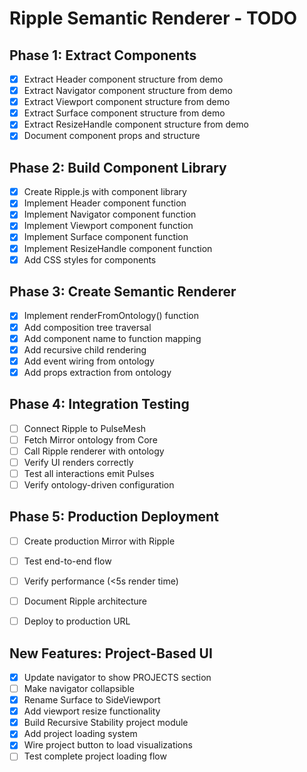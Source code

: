 # Ripple Semantic Renderer - TODO

## Phase 1: Extract Components
- [x] Extract Header component structure from demo
- [x] Extract Navigator component structure from demo
- [x] Extract Viewport component structure from demo
- [x] Extract Surface component structure from demo
- [x] Extract ResizeHandle component structure from demo
- [x] Document component props and structure

## Phase 2: Build Component Library
- [x] Create Ripple.js with component library
- [x] Implement Header component function
- [x] Implement Navigator component function
- [x] Implement Viewport component function
- [x] Implement Surface component function
- [x] Implement ResizeHandle component function
- [x] Add CSS styles for components

## Phase 3: Create Semantic Renderer
- [x] Implement renderFromOntology() function
- [x] Add composition tree traversal
- [x] Add component name to function mapping
- [x] Add recursive child rendering
- [x] Add event wiring from ontology
- [x] Add props extraction from ontology

## Phase 4: Integration Testing
- [ ] Connect Ripple to PulseMesh
- [ ] Fetch Mirror ontology from Core
- [ ] Call Ripple renderer with ontology
- [ ] Verify UI renders correctly
- [ ] Test all interactions emit Pulses
- [ ] Verify ontology-driven configuration

## Phase 5: Production Deployment
- [ ] Create production Mirror with Ripple
- [ ] Test end-to-end flow
- [ ] Verify performance (<5s render time)
- [ ] Document Ripple architecture
- [ ] Deploy to production URL


## New Features: Project-Based UI
- [x] Update navigator to show PROJECTS section
- [ ] Make navigator collapsible
- [x] Rename Surface to SideViewport
- [x] Add viewport resize functionality
- [x] Build Recursive Stability project module
- [x] Add project loading system
- [x] Wire project button to load visualizations
- [ ] Test complete project loading flow
